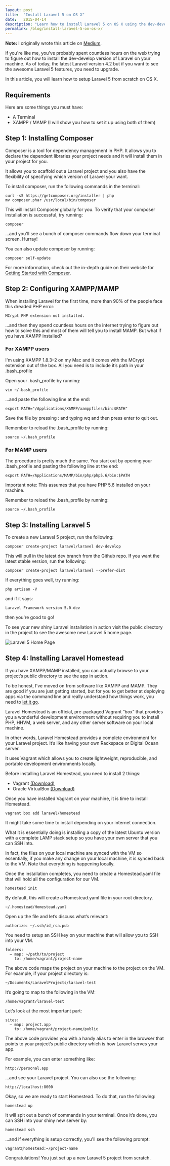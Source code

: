 ```yaml
---
layout: post
title:  "Install Laravel 5 on OS X"
date:   2015-04-14
description: "Learn how to install Laravel 5 on OS X using the dev-develop branch."
permalink: /blog/install-laravel-5-on-os-x/
---
```


**Note:** I originally wrote this article on [Medium][medium-link].

If you're like me, you've probably spent countless hours on the web trying to figure out how to install the dev-develop version of Laravel on your machine. As of today, the latest Laravel version 4.2 but if you want to see the awesome Laravel 5 features, you need to upgrade.

In this article, you will learn how to setup Laravel 5 from scratch on OS X.

## Requirements

Here are some things you must have:

* A Terminal
* XAMPP / MAMP (I will show you how to set it up using both of them)

## Step 1: Installing Composer

Composer is a tool for dependency management in PHP. It allows you to declare the dependent libraries your project needs and it will install them in your project for you.

It allows you to scaffold out a Laravel project and you also have the flexibility of specifying which version of Laravel your want.

To install composer, run the following commands in the terminal:

<pre><code class="shell">curl -sS https://getcomposer.org/installer | php
mv composer.phar /usr/local/bin/composer
</code></pre>

This will install Composer globally for you. To verify that your composer installation is successful, try running:

<pre><code class="shell">composer
</code></pre>

...and you'll see a bunch of composer commands flow down your terminal screen. Hurray!

You can also update composer by running:

<pre><code class="shell">composer self-update
</code></pre>

For more information, check out the in-depth guide on their website for [Getting Started with Composer][getting-started-composer].

## Step 2: Configuring XAMPP/MAMP

When installing Laravel for the first time, more than 90% of the people face this dreaded PHP error:

<pre><code class="shell">MCrypt PHP extension not installed.
</code></pre>

…and then they spend countless hours on the internet trying to figure out how to solve this and most of them will tell you to install MAMP. But what if you have XAMPP installed?

### For XAMPP users

I'm using XAMPP 1.8.3–2 on my Mac and it comes with the MCrypt extension out of the box. All you need is to include it’s path in your .bash_profile

Open your .bash_profile by running:

<pre><code class="shell">vim ~/.bash_profile
</code></pre>

...and paste the following line at the end:

<pre><code class="shell">export PATH="/Applications/XAMPP/xamppfiles/bin:$PATH"
</code></pre>

Save the file by pressing : and typing wq and then press enter to quit out.

Remember to reload the .bash_profile by running:

<pre><code class="shell">source ~/.bash_profile
</code></pre>

### For MAMP users

The procedure is pretty much the same. You start out by opening your .bash_profile and pasting the following line at the end:

<pre><code class="shell">export PATH=/Applications/MAMP/bin/php/php5.6/bin:$PATH
</code></pre>

Important note: This assumes that you have PHP 5.6 installed on your machine.

Remember to reload the .bash_profile by running:

<pre><code class="shell">source ~/.bash_profile
</code></pre>

## Step 3: Installing Laravel 5

To create a new Laravel 5 project, run the following:

<pre><code class="shell">composer create-project laravel/laravel dev-develop
</code></pre>

This will pull in the latest dev branch from the Github repo. If you want the latest stable version, run the following:

<pre><code class="shell">composer create-project laravel/laravel --prefer-dist
</code></pre>

If everything goes well, try running:

<pre><code class="shell">php artisan -V
</code></pre>

and if it says:

<pre><code class="shell">Laravel Framework version 5.0-dev
</code></pre>

then you're good to go!

To see your new shiny Laravel installation in action visit the public directory in the project to see the awesome new Laravel 5 home page.

![Laravel 5 Home Page](/assets/img/blog/install-laravel-5-on-os-x/laravel-1.png)

## Step 4: Installing Laravel Homestead

If you have XAMPP/MAMP installed, you can actually browse to your project’s public directory to see the app in action.

To be honest, I've moved on from software like XAMPP and MAMP. They are good if you are just getting started, but for you to get better at deploying apps via the command line and really understand how things work, you need to [let it go][let-it-go].

Laravel Homestead is an official, pre-packaged Vagrant “box” that provides you a wonderful development environment without requiring you to install PHP, HHVM, a web server, and any other server software on your local machine.

In other words, Laravel Homestead provides a complete environment for your Laravel project. It’s like having your own Rackspace or Digital Ocean server.

It uses Vagrant which allows you to create lightweight, reproducible, and portable development environments locally.

Before installing Laravel Homestead, you need to install 2 things:

* Vagrant [(Download)][vagrant-download]
* Oracle VirtualBox [(Download)][oracle-vbox-download]

Once you have installed Vagrant on your machine, it is time to install Homestead.

<pre><code class="shell">vagrant box add laravel/homestead
</code></pre>

It might take some time to install depending on your internet connection.

What it is essentially doing is installing a copy of the latest Ubuntu version with a complete LAMP stack setup so you have your own server that you can SSH into.

In fact, the files on your local machine are synced with the VM so essentially, if you make any change on your local machine, it is synced back to the VM. Note that everything is happening locally.

Once the installation completes, you need to create a Homestead.yaml file that will hold all the configuration for our VM.

<pre><code class="shell">homestead init
</code></pre>

By default, this will create a Homestead.yaml file in your root directory.

<pre><code class="shell">~/.homestead/Homestead.yaml
</code></pre>

Open up the file and let’s discuss what’s relevant:

<pre><code class="shell">authorize: ~/.ssh/id_rsa.pub
</code></pre>

You need to setup an SSH key on your machine that will allow you to SSH into your VM.

<pre><code class="shell">folders:
  — map: ~/path/to/project
    to: /home/vagrant/project-name
</code></pre>

The above code maps the project on your machine to the project on the VM. For example, if your project directory is:

<pre><code class="shell">~/Documents/LaravelProjects/laravel-test
</code></pre>

It’s going to map to the following in the VM:

<pre><code class="shell">/home/vagrant/laravel-test
</code></pre>

Let’s look at the most important part:

<pre><code class="shell">sites:
  — map: project.app
    to: /home/vagrant/project-name/public
</code></pre>

The above code provides you with a handy alias to enter in the browser that points to your project’s public directory which is how Laravel serves your app.

For example, you can enter something like:

<pre><code class="shell">http://personal.app
</code></pre>

...and see your Laravel project. You can also use the following:

<pre><code class="shell">http://localhost:8000
</code></pre>

Okay, so we are ready to start Homestead. To do that, run the following:

<pre><code class="shell">homestead up
</code></pre>

It will spit out a bunch of commands in your terminal. Once it’s done, you can SSH into your shiny new server by:

<pre><code class="shell">homestead ssh
</code></pre>

...and if everything is setup correctly, you'll see the following prompt:

<pre><code class="shell">vagrant@homestead:~/project-name
</code></pre>

Congratulations! You just set up a new Laravel 5 project from scratch.

[medium-link]: https://medium.com/@kunalnagar/install-laravel-5-on-os-x-23f3578386f1#.j78hmfoxh
[getting-started-composer]: https://getcomposer.org/doc/00-intro.md
[let-it-go]: https://www.youtube.com/watch?v=kHue-HaXXzg
[vagrant-download]: https://www.vagrantup.com/downloads.html
[oracle-vbox-download]: https://www.virtualbox.org/wiki/Downloads
